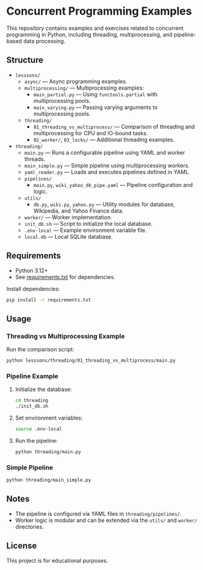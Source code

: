 # Concurrent Programming Examples

This repository contains examples and exercises related to concurrent programming in Python, including threading, multiprocessing, and pipeline-based data processing.

## Structure

- `lesssons/`
  - `async/` — Async programming examples.
  - `multiprocessing/` — Multiprocessing examples:
    - `main_partial.py` — Using `functools.partial` with multiprocessing pools.
    - `main_varying.py` — Passing varying arguments to multiprocessing pools.
  - `threading/`
    - `01_threading_vs_multiprocess/` — Comparison of threading and multiprocessing for CPU and IO-bound tasks.
    - `02_worker/`, `03_locks/` — Additional threading examples.
- `threading/`
  - `main.py` — Runs a configurable pipeline using YAML and worker threads.
  - `main_simple.py` — Simple pipeline using multiprocessing workers.
  - `yaml_reader.py` — Loads and executes pipelines defined in YAML.
  - `pipelines/`
    - `main.py`, `wiki_yahoo_db_pipe.yaml` — Pipeline configuration and logic.
  - `utils/`
    - `db.py`, `wiki.py`, `yahoo.py` — Utility modules for database, Wikipedia, and Yahoo Finance data.
  - `worker/` — Worker implementation.
  - `init_db.sh` — Script to initialize the local database.
  - `.env-local` — Example environment variable file.
  - `local.db` — Local SQLite database.

## Requirements

- Python 3.12+
- See [requirements.txt](requirements.txt) for dependencies.

Install dependencies:

```sh
pip install -r requirements.txt
```

## Usage

### Threading vs Multiprocessing Example

Run the comparison script:

```sh
python lesssons/threading/01_threading_vs_multiprocess/main.py
```

### Pipeline Example

1. Initialize the database:

    ```sh
    cd threading
    ./init_db.sh
    ```

2. Set environment variables:

    ```sh
    source .env-local
    ```

3. Run the pipeline:

    ```sh
    python threading/main.py
    ```

### Simple Pipeline

```sh
python threading/main_simple.py
```

## Notes

- The pipeline is configured via YAML files in `threading/pipelines/`.
- Worker logic is modular and can be extended via the `utils/` and `worker/` directories.

## License

This project is for educational purposes.
